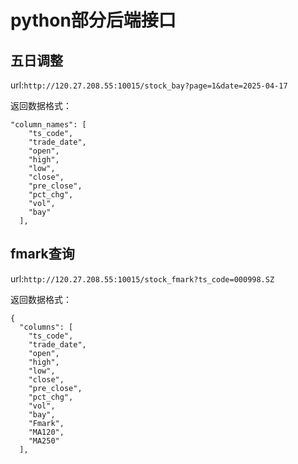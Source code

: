 # python部分后端接口
## 五日调整
url:`http://120.27.208.55:10015/stock_bay?page=1&date=2025-04-17`

返回数据格式：
```
"column_names": [
    "ts_code",
    "trade_date",
    "open",
    "high",
    "low",
    "close",
    "pre_close",
    "pct_chg",
    "vol",
    "bay"
  ],
```
## fmark查询
url:`http://120.27.208.55:10015/stock_fmark?ts_code=000998.SZ`

返回数据格式：
```
{
  "columns": [
    "ts_code",
    "trade_date",
    "open",
    "high",
    "low",
    "close",
    "pre_close",
    "pct_chg",
    "vol",
    "bay",
    "Fmark",
    "MA120",
    "MA250"
  ],
```
